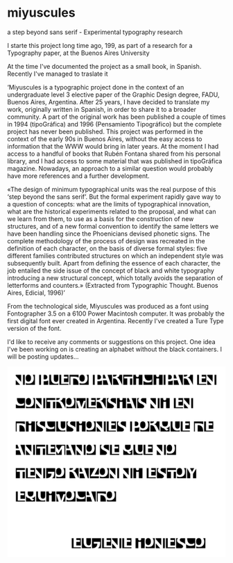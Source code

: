# miyuscules
a step beyond sans serif - Experimental typography research

I starte this project long time ago, 199, as part of a research for a Typography paper, at the Buenos Aires University

At the time I've documented the project as a small book, in Spanish. Recently I've managed to traslate it

‘Miyuscules is a typographic project done in the context of an undergraduate level 3 elective paper of the Graphic Design degree, FADU, Buenos Aires, Argentina. After 25 years, I have decided to translate my work, originally written in Spanish, in order to share it to a broader community. A part of the original work has been published a couple of times in 1994 (tipoGráfica) and 1996 (Pensamiento Tipográfico) but the complete project has never been published.
This project was performed in the context of the early 90s in Buenos Aires, without the easy access to information that the WWW would bring in later years. At the moment I had access to a handful of books that Rubén Fontana shared from his personal library, and I had access to some material that was published in tipoGráfica magazine. Nowadays, an approach to a similar question would probably have more references and a further development.

«The design of minimum typographical units was the real purpose of this ‘step beyond the sans serif’. But the formal experiment rapidly gave way to a question of concepts: what are the limits of typographical innovation, what are the historical experiments related to the proposal, and what can we learn from them, to use as a basis for the construction of new structures, and of a new formal convention to identify the same letters we have been handling since the Phoenicians devised phonetic signs. The complete methodology of the process of design was recreated in the definition of each character, on the basis of diverse formal styles: five different families contributed structures on which an independent style was subsequently built. Apart from defining the essence of each character, the job entailed the side issue of the concept of black and white typography introducing a new structural concept, which totally avoids the separation of letterforms and counters.» (Extracted from Typographic Thought. Buenos Aires, Edicial, 1996)’

From the technological side, Miyuscules was produced as a font using Fontographer 3.5 on a 6100 Power Macintosh computer. It was probably the first digital font ever created in Argentina. Recently I've created a Ture Type version of the font.


I'd like to receive any comments or suggestions on this project. One idea I've been working on is creating an alphabet without the black containers. I will be posting updates…

![Miyuscules Text](https://raw.githubusercontent.com/carolinashort/miyuscules/master/sample.png)
